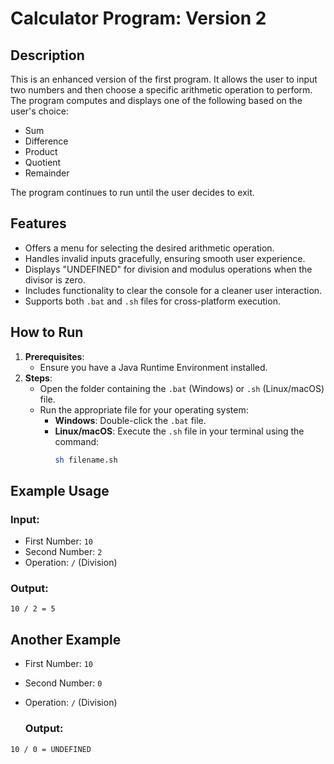 # **Calculator Program: Version 2**

## **Description**
This is an enhanced version of the first program. It allows the user to input two numbers and then choose a specific arithmetic operation to perform. The program computes and displays one of the following based on the user's choice:
- Sum
- Difference
- Product
- Quotient
- Remainder  

The program continues to run until the user decides to exit.

## **Features**
- Offers a menu for selecting the desired arithmetic operation.
- Handles invalid inputs gracefully, ensuring smooth user experience.
- Displays "UNDEFINED" for division and modulus operations when the divisor is zero.
- Includes functionality to clear the console for a cleaner user interaction.
- Supports both `.bat` and `.sh` files for cross-platform execution.

## **How to Run**
1. **Prerequisites**:
   - Ensure you have a Java Runtime Environment installed.
2. **Steps**:
   - Open the folder containing the `.bat` (Windows) or `.sh` (Linux/macOS) file.
   - Run the appropriate file for your operating system:
     - **Windows**: Double-click the `.bat` file.
     - **Linux/macOS**: Execute the `.sh` file in your terminal using the command:
       ```bash
       sh filename.sh
       ```

## **Example Usage**
### **Input**:
- First Number: `10`
- Second Number: `2`
- Operation: `/` (Division)

### **Output**:
```plaintext
10 / 2 = 5
```

## **Another Example**
- First Number: `10`
- Second Number: `0`
- Operation: `/` (Division)

  ### **Output**:
```plaintext
10 / 0 = UNDEFINED
```
